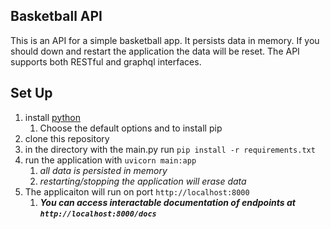 ## Basketball API
This is an API for a simple basketball app. It persists data in memory. If you should down and restart the application the data will be reset.
The API supports both RESTful and graphql interfaces.

## Set Up
1. install [python](https://www.python.org/downloads/) 
   1. Choose the default options and to install pip
2. clone this repository
3. in the directory with the main.py run `pip install -r requirements.txt`
4. run the application with `uvicorn main:app`
   1. *all data is persisted in memory*
   2. *restarting/stopping the application will erase data*
5. The applicaiton will run on port `http://localhost:8000`
   1. ***You can access interactable documentation of endpoints at `http://localhost:8000/docs`***